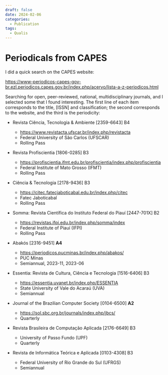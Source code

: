 ```yaml
---
draft: false
date: 2024-02-06
categories:
  - Publication
tags:
  - Qualis
---
```


# Periodicals from CAPES

I did a quick search on the CAPES website:

<https://www-periodicos-capes-gov-br.ezl.periodicos.capes.gov.br/index.php/acervo/lista-a-z-periodicos.html>

<!-- more -->

Searching for open, peer-reviewed, national, multidisciplinary journals, and I selected some that I found interesting. The first line of each item corresponds to the title, [ISSN] and classification; the second corresponds to the website, and the third is the periodicity:

- Revista Ciência, Tecnologia & Ambiente [2359-6643] B4 
    - <https://www.revistacta.ufscar.br/index.php/revistacta>
    - Federal University of São Carlos (UFSCAR)
    - Rolling Pass

- Revista Profiscientia [1806-0285] B3
    - <https://profiscientia.ifmt.edu.br/profiscientia/index.php/profiscientia>
    - Federal Institute of Mato Grosso (IFMT)
    - Rolling Pass

- Ciência & Tecnologia [2178-9436] B3
    - <https://citec.fatecjaboticabal.edu.br/index.php/citec>
    - Fatec Jaboticabal
    - Rolling Pass

- Somma: Revista Científica do Instituto Federal do Piauí [2447-701X] B2
    - <https://revistas.ifpi.edu.br/index.php/somma/index>
    - Federal Institute of Piauí (IFPI)
    - Rolling Pass

- Abakós [2316-9451] **A4**
    - <https://periodicos.pucminas.br/index.php/abakos/>
    - PUC Minas
    - Semiannual, 2023-11, 2023-06

- Essentia: Revista de Cultura, Ciência e Tecnologia [1516-6406] B3
    - <https://essentia.uvanet.br/index.php/ESSENTIA>
    - State University of Vale do Acaraú (UVA)
    - Semiannual

- Journal of the Brazilian Computer Society [0104-6500] **A2**
    - <https://sol.sbc.org.br/journals/index.php/jbcs/>
    - Quarterly
  
- Revista Brasileira de Computação Aplicada [2176-6649] B3
    - University of Passo Fundo (UPF)
    - Quarterly

- Revista de Informática Teórica e Aplicada [0103-4308] B3
    - Federal University of Rio Grande do Sul (UFRGS)
    - Semiannual
